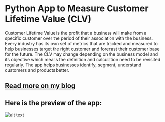 # Python App to Measure Customer Lifetime Value (CLV)

Customer Lifetime Value is the profit that a business will make from a specific customer over the period of their association with the business. Every industry has its own set of metrics that are tracked and measured to help businesses target the right customer and forecast their customer base for the future. The CLV may change depending on the business model and its objective which means the definition and calculation need to be revisited regularly. The app helps businesses identify, segment, understand customers and products better. 

## [Read more on my blog](https://www.analyticsvidhya.com/blog/2021/08/create-a-python-app-to-measure-customer-lifetime-value-clv/?)

## Here is the preview of the app:</br>
![alt text](https://github.com/amitvkulkarni/Data-Apps/blob/59fede555a08a4ca6c8376f1a3fc056f7d7813b1/Customer%20Lifetime%20Value/Home.png)



